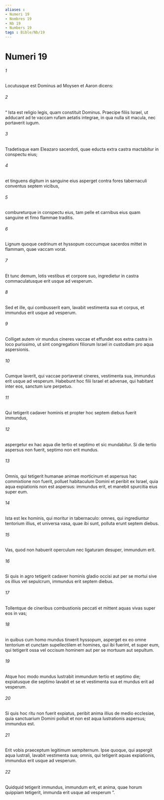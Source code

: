 ```yaml
---
aliases : 
- Numeri 19
- Nombres 19
- Nb 19
- Numbers 19
tags : Bible/Nb/19
---
```


# Numeri 19

###### 1
Locutusque est Dominus ad Moysen et Aaron dicens: 
###### 2
“ Ista est religio legis, quam constituit Dominus. Praecipe filiis Israel, ut adducant ad te vaccam rufam aetatis integrae, in qua nulla sit macula, nec portaverit iugum. 
###### 3
Tradetisque eam Eleazaro sacerdoti, quae educta extra castra mactabitur in conspectu eius; 
###### 4
et tinguens digitum in sanguine eius asperget contra fores tabernaculi conventus septem vicibus, 
###### 5
combureturque in conspectu eius, tam pelle et carnibus eius quam sanguine et fimo flammae traditis. 
###### 6
Lignum quoque cedrinum et hyssopum coccumque sacerdos mittet in flammam, quae vaccam vorat. 
###### 7
Et tunc demum, lotis vestibus et corpore suo, ingredietur in castra commaculatusque erit usque ad vesperum. 
###### 8
Sed et ille, qui combusserit eam, lavabit vestimenta sua et corpus, et immundus erit usque ad vesperum. 
###### 9
Colliget autem vir mundus cineres vaccae et effundet eos extra castra in loco purissimo, ut sint congregationi filiorum Israel in custodiam pro aqua aspersionis.
###### 10
Cumque laverit, qui vaccae portaverat cineres, vestimenta sua, immundus erit usque ad vesperum. Habebunt hoc filii Israel et advenae, qui habitant inter eos, sanctum iure perpetuo.
###### 11
Qui tetigerit cadaver hominis et propter hoc septem diebus fuerit immundus, 
###### 12
aspergetur ex hac aqua die tertio et septimo et sic mundabitur. Si die tertio aspersus non fuerit, septimo non erit mundus. 
###### 13
Omnis, qui tetigerit humanae animae morticinum et aspersus hac commixtione non fuerit, polluet habitaculum Domini et peribit ex Israel, quia aqua expiationis non est aspersus: immundus erit, et manebit spurcitia eius super eum.
###### 14
Ista est lex hominis, qui moritur in tabernaculo: omnes, qui ingrediuntur tentorium illius, et universa vasa, quae ibi sunt, polluta erunt septem diebus. 
###### 15
Vas, quod non habuerit operculum nec ligaturam desuper, immundum erit. 
###### 16
Si quis in agro tetigerit cadaver hominis gladio occisi aut per se mortui sive os illius vel sepulcrum, immundus erit septem diebus. 
###### 17
Tollentque de cineribus combustionis peccati et mittent aquas vivas super eos in vas; 
###### 18
in quibus cum homo mundus tinxerit hyssopum, asperget ex eo omne tentorium et cunctam supellectilem et homines, qui ibi fuerint, et super eum, qui tetigerit ossa vel occisum hominem aut per se mortuum aut sepultum. 
###### 19
Atque hoc modo mundus lustrabit immundum tertio et septimo die; expiatusque die septimo lavabit et se et vestimenta sua et mundus erit ad vesperum. 
###### 20
Si quis hoc ritu non fuerit expiatus, peribit anima illius de medio ecclesiae, quia sanctuarium Domini polluit et non est aqua lustrationis aspersus; immundus est. 
###### 21
Erit vobis praeceptum legitimum sempiternum. Ipse quoque, qui aspergit aqua lustrali, lavabit vestimenta sua; omnis, qui tetigerit aquas expiationis, immundus erit usque ad vesperum. 
###### 22
Quidquid tetigerit immundus, immundum erit, et anima, quae horum quippiam tetigerit, immunda erit usque ad vesperum ”.
